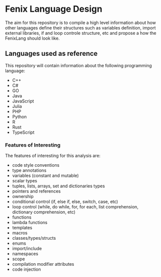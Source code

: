 # Fenix Language Design

The aim for this repository is to compile a high level information about how other
languages define their structures such as variables definition, import external libraries,
if and loop controle structure, etc and propose a how the FenixLang should look like.


## Languages used as reference

This repository will contain information about the following programming language:

- C++
- C#
- GO
- Java
- JavaScript
- Julia
- PHP
- Python
- R
- Rust
- TypeScript

### Features of Interesting

The features of interesting for this analysis are:

- code style conventions
- type annotations
- variables (constant and mutable)
- scalar types
- tuples, lists, arrays, set and dictionaries types
- pointers and references
- ownership
- conditional control (if, else if, else, switch, case, etc)
- loop control (while, do while, for, for each, list comprehension, dictionary comprehension, etc)
- functions
- lambda functions
- templates
- macros
- classes/types/structs
- enums
- import/include
- namespaces
- scope
- compilation modifier attributes
- code injection
